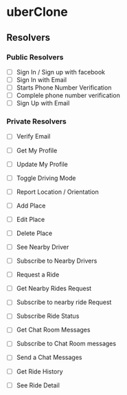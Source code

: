 # uberClone

## Resolvers

### Public Resolvers

- [ ] Sign In / Sign up with facebook
- [ ] Sign In with Email
- [ ] Starts Phone Number Verification
- [ ] Complele phone number verification
- [ ] Sign Up with Email

### Private Resolvers

- [ ] Verify Email
- [ ] Get My Profile
- [ ] Update My Profile
- [ ] Toggle Driving Mode
- [ ] Report Location / Orientation
- [ ] Add Place
- [ ] Edit Place
- [ ] Delete Place
- [ ] See Nearby Driver
- [ ] Subscribe to Nearby Drivers
- [ ] Request a Ride
- [ ] Get Nearby Rides Request
- [ ] Subscribe to nearby ride Request
- [ ] Subscribe Ride Status
- [ ] Get Chat Room Messages
- [ ] Subscribe to Chat Room messages
- [ ] Send a Chat Messages

- [ ] Get Ride History
- [ ] See Ride Detail
